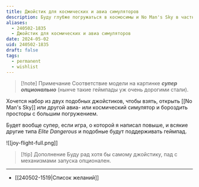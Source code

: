 ```yaml
---
title: Джойстик для космических и авиа симуляторов
description: Буду глубже погружаться в космосимы и No Man's Sky в частности
aliases:
  - 240502-1835
  - Джойстик для космических и авиа симуляторов
date: 2024-05-02
uid: 240502-1835
draft: false
tags:
  - permanent
  - wishlist
---
```


> [!note] Примечание
> Соответствие модели на картинке ***супер опционально*** (нынче такие геймпады уж очень дорогими стали).

Хочется набор из двух подобных джойстиков, чтобы взять, открыть [[No Man's Sky]] или другой авиа- или космический симулятор и бороздить просторы с большим погружением.

Будет вообще супер, если игра, о которой я написал повыше, и всякие другие типа *Elite Dangerous* и подобные будут поддерживать геймпад.

![[joy-flight-full.png]]

> [!tip] Дополнение
> Буду рад хотя бы самому джойстику, пад с механизмами запуска опционален.

---

- [[240502-1519|Список желаний]]
